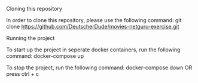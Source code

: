Cloning this repository

In order to clone this repository, please use the following command:
git clone https://github.com/DeutscherDude/movies-netguru-exercise.git

Running the project

To start up the project in seperate docker containers, run the following command:
docker-compose up

To stop the project, run the following command:
docker-compose down
OR press ctrl + c
